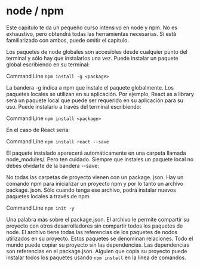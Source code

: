 #  node / npm

Este capítulo te da un pequeño curso intensivo en node y npm. No es exhaustivo, pero obtendrá todas las herramientas necesarias. Si   está familiarizado con ambos, puede omitir el capítulo.

Los paquetes de node globales son accesibles desde cualquier punto del terminal y sólo hay que instalarlos una vez. Puede instalar un paquete global escribiendo en su terminal:

Command Line
`npm install -g <package>`

La bandera -g indica a npm que instale el paquete globalmente. Los paquetes locales se utilizan en su aplicación. Por ejemplo, React as a library será un paquete local que puede ser requerido en su aplicación para su uso. Puede instalarlo a través del terminal escribiendo:

Command Line
`npm install <package>`

En el caso de React sería:

Command Line
`npm install react --save`

El paquete instalado aparecerá automáticamente en una carpeta llamada node_modules/. Pero ten cuidado. Siempre que instales un paquete local no debes olvidarte de la bandera --save:

No todas las carpetas de proyecto vienen con un package. json. Hay un comando npm para inicializar un proyecto npm y por lo tanto un archivo package. json. Sólo cuando tenga ese archivo, podrá instalar nuevos paquetes locales a través de npm.

Command Line
`npm init -y`

Una palabra más sobre el package.json. El archivo le permite compartir su proyecto con otros desarrolladores sin compartir todos los paquetes de node. El archivo tiene todas las referencias de los paquetes de nodos utilizados en su proyecto. Estos paquetes se denominan relaciones. Todo el mundo puede copiar su proyecto sin las dependencias. Las dependencias son referencias en el package.json. Alguien que copia su proyecto puede instalar todos los paquetes usando `npm install` en la línea de comandos.


